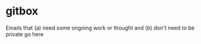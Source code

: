 # gitbox
Emails that (a) need some ongoing work or thought and (b) don't need to be private go here
